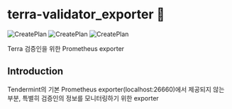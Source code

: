 # terra-validator_exporter :satellite:
![CreatePlan](https://img.shields.io/badge/relase-v0.3.0-red)
![CreatePlan](https://img.shields.io/badge/go-1.13.1%2B-blue)
![CreatePlan](https://img.shields.io/badge/license-Apache--2.0-green)

Terra 검증인을 위한 Prometheus exporter


## Introduction
Tendermint의 기본 Prometheus exporter(localhost:26660)에서 제공되지 않는 부분, 특별히 검증인의 정보를 모니터링하기 위한 exporter
